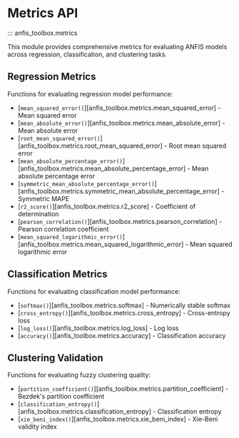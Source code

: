 # Metrics API

::: anfis_toolbox.metrics

This module provides comprehensive metrics for evaluating ANFIS models across regression, classification, and clustering tasks.

## Regression Metrics

Functions for evaluating regression model performance:

- [`mean_squared_error()`][anfis_toolbox.metrics.mean_squared_error] - Mean squared error
- [`mean_absolute_error()`][anfis_toolbox.metrics.mean_absolute_error] - Mean absolute error
- [`root_mean_squared_error()`][anfis_toolbox.metrics.root_mean_squared_error] - Root mean squared error
- [`mean_absolute_percentage_error()`][anfis_toolbox.metrics.mean_absolute_percentage_error] - Mean absolute percentage error
- [`symmetric_mean_absolute_percentage_error()`][anfis_toolbox.metrics.symmetric_mean_absolute_percentage_error] - Symmetric MAPE
- [`r2_score()`][anfis_toolbox.metrics.r2_score] - Coefficient of determination
- [`pearson_correlation()`][anfis_toolbox.metrics.pearson_correlation] - Pearson correlation coefficient
- [`mean_squared_logarithmic_error()`][anfis_toolbox.metrics.mean_squared_logarithmic_error] - Mean squared logarithmic error

## Classification Metrics

Functions for evaluating classification model performance:

- [`softmax()`][anfis_toolbox.metrics.softmax] - Numerically stable softmax
- [`cross_entropy()`][anfis_toolbox.metrics.cross_entropy] - Cross-entropy loss
- [`log_loss()`][anfis_toolbox.metrics.log_loss] - Log loss
- [`accuracy()`][anfis_toolbox.metrics.accuracy] - Classification accuracy

## Clustering Validation

Functions for evaluating fuzzy clustering quality:

- [`partition_coefficient()`][anfis_toolbox.metrics.partition_coefficient] - Bezdek's partition coefficient
- [`classification_entropy()`][anfis_toolbox.metrics.classification_entropy] - Classification entropy
- [`xie_beni_index()`][anfis_toolbox.metrics.xie_beni_index] - Xie-Beni validity index
